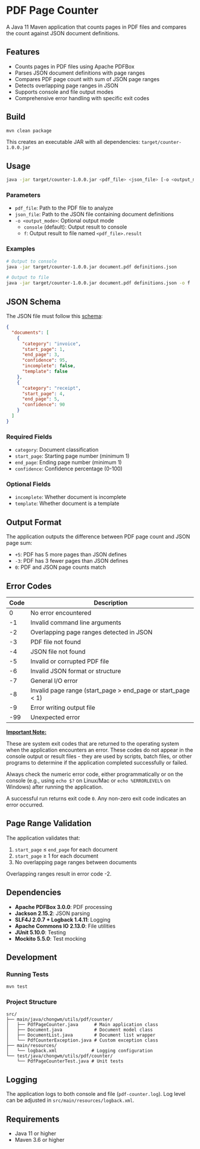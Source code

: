 # PDF Page Counter

A Java 11 Maven application that counts pages in PDF files and compares the count against JSON document definitions.

## Features

- Counts pages in PDF files using Apache PDFBox
- Parses JSON document definitions with page ranges
- Compares PDF page count with sum of JSON page ranges
- Detects overlapping page ranges in JSON
- Supports console and file output modes
- Comprehensive error handling with specific exit codes

## Build

```bash
mvn clean package
```

This creates an executable JAR with all dependencies: `target/counter-1.0.0.jar`

## Usage

```bash
java -jar target/counter-1.0.0.jar <pdf_file> <json_file> [-o <output_mode>]
```

### Parameters

- `pdf_file`: Path to the PDF file to analyze
- `json_file`: Path to the JSON file containing document definitions
- `-o <output_mode>`: Optional output mode
  - `console` (default): Output result to console
  - `f`: Output result to file named `<pdf_file>.result`

### Examples

```bash
# Output to console
java -jar target/counter-1.0.0.jar document.pdf definitions.json

# Output to file
java -jar target/counter-1.0.0.jar document.pdf definitions.json -o f
```

## JSON Schema

The JSON file must follow this [schema](https://github.com/alf-wchong/MiscUtils/tree/main/PDF/pdf-splitter#json-schema-for-pdf-structure):

```json
{
  "documents": [
    {
      "category": "invoice",
      "start_page": 1,
      "end_page": 3,
      "confidence": 95,
      "incomplete": false,
      "template": false
    },
    {
      "category": "receipt", 
      "start_page": 4,
      "end_page": 5,
      "confidence": 90
    }
  ]
}
```

### Required Fields
- `category`: Document classification
- `start_page`: Starting page number (minimum 1)
- `end_page`: Ending page number (minimum 1)  
- `confidence`: Confidence percentage (0-100)

### Optional Fields
- `incomplete`: Whether document is incomplete
- `template`: Whether document is a template

## Output Format

The application outputs the difference between PDF page count and JSON page sum:

- `+5`: PDF has 5 more pages than JSON defines
- `-3`: PDF has 3 fewer pages than JSON defines  
- `0`: PDF and JSON page counts match

## Error Codes

| Code | Description |
|------|-------------|
|  0   | No error encountered |
| -1   | Invalid command line arguments |
| -2   | Overlapping page ranges detected in JSON |
| -3   | PDF file not found |
| -4   | JSON file not found |
| -5   | Invalid or corrupted PDF file |
| -6   | Invalid JSON format or structure |
| -7   | General I/O error |
| -8   | Invalid page range (start_page > end_page or start_page < 1) |
| -9   | Error writing output file |
| -99  | Unexpected error |

<u>**Important Note:**</u> 

These are system exit codes that are returned to the operating system when the application encounters an error. These codes do not appear in the console output or result files - they are used by scripts, batch files, or other programs to determine if the application completed successfully or failed. 

Always check the numeric error code, either programmatically or on the console (e.g., using `echo $?` on Linux/Mac or `echo %ERRORLEVEL%` on Windows) after running the application.

A successful run returns exit code `0`. Any non-zero exit code indicates an error occurred.



## Page Range Validation

The application validates that:

1. `start_page` ≤ `end_page` for each document
2. `start_page` ≥ 1 for each document
3. No overlapping page ranges between documents

Overlapping ranges result in error code -2.

## Dependencies

- **Apache PDFBox 3.0.0**: PDF processing
- **Jackson 2.15.2**: JSON parsing
- **SLF4J 2.0.7 + Logback 1.4.11**: Logging
- **Apache Commons IO 2.13.0**: File utilities
- **JUnit 5.10.0**: Testing
- **Mockito 5.5.0**: Test mocking

## Development

### Running Tests

```bash
mvn test
```

### Project Structure

```
src/
├── main/java/chongwm/utils/pdf/counter/
│   ├── PdfPageCounter.java      # Main application class
│   ├── Document.java            # Document model class
│   ├── DocumentList.java        # Document list wrapper
│   └── PdfCounterException.java # Custom exception class
├── main/resources/
│   └── logback.xml             # Logging configuration
└── test/java/chongwm/utils/pdf/counter/
    └── PdfPageCounterTest.java # Unit tests
```

## Logging

The application logs to both console and file (`pdf-counter.log`). Log level can be adjusted in `src/main/resources/logback.xml`.

## Requirements

- Java 11 or higher
- Maven 3.6 or higher
